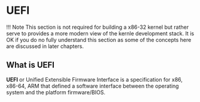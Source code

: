 # UEFI
!!! Note
    This section is not required for building a x86-32 kernel but rather serve to provides a more modern view of the kernle development stack. It is OK if you do no fully understand this section as some of the concepts here are discussed in later chapters.

## What is UEFI
**UEFI** or Unified Extensible Firmware Interface is a specification for x86, x86-64, ARM that defined a software interface between the operating system and the platform firmware/BIOS. 